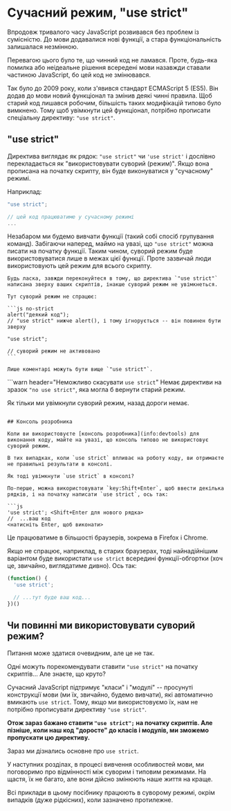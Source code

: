 # Сучасний режим, "use strict"

Впродовж тривалого часу JavaScript розвивався без проблем із сумісністю. До мови додавалися нові функції, а стара функціональність залишалася незмінною.

Перевагою цього було те, що чинний код не ламався. Проте, будь-яка помилка або неідеальне рішення всередені мови назавжди ставали частиною JavaScript, бо цей код не змінювався.

Так було до 2009 року, коли з'явився стандарт ECMAScript 5 (ES5). Він додав до мови новий функціонал та змінив деякі чинні правила. Щоб старий код лишався робочим, більшість таких модифікацій типово було вимкнено. Тому щоб увімкнути цей функціонал, потрібно прописати спеціальну директиву: `"use strict"`.

## "use strict"

Директива виглядає як рядок: `"use strict"` чи `'use strict'` і дослівно перекладається як "використовувати суворий (режим)". Якщо вона прописана на початку скрипту, він буде виконуватися у "сучасному" режимі.

Наприклад:

```js
"use strict";

// цей код працюватиме у сучасному режимі
...
```

Незабаром ми будемо вивчати функції (такий собі спосіб групування команд). Забігаючи наперед, маймо на увазі, що `"use strict"` можна писати на початку функції. Таким чином, суворий режим буде використовуватися лише в межах цієї функції. Проте зазвичай люди використовують цей режим для всього скрипту.

````warn header="Переконайтеся, що \"use strict\" написано зверху"
Будь ласка, завжди переконуйтеся в тому, що директива `"use strict"` написана зверху ваших скриптів, інакше суворий режим не увімкнеться.

Тут суворий режим не спрацює:

```js no-strict
alert("деякий код");
// "use strict" нижче alert(), і тому ігнорується -- він повинен бути зверху

"use strict";

// суворий режим не активовано
```

Лише коментарі можуть бути вище `"use strict"`.
````

```warn header="Неможливо скасувати `use strict`"
Немає директиви на зразок `"no use strict"`, яка могла б вернути старий режим.

Як тільки ми увімкнули суворий режим, назад дороги немає.
```

## Консоль розробника

Коли ви використовуєте [консоль розробника](info:devtools) для виконання коду, майте на увазі, що консоль типово не використовує суворий режим.

В тих випадках, коли `use strict` впливає на роботу коду, ви отримаєте не правильні результати в консолі.

Як тоді увімкнути `use strict` в консолі?

По-перше, можна використовувати `key:Shift+Enter`, щоб ввести декілька рядків, і на початку написати `use strict`, ось так:

```js
'use strict'; <Shift+Enter для нового рядка>
//  ...ваш код
<натисніть Enter, щоб виконати>
```

Це працюватиме в більшості браузерів, зокрема в Firefox і Chrome.

Якщо не спрацює, наприклад, в старих браузерах, тоді найнадійнішим варіантом буде використати `use strict` всередині функції-обгортки (хоч це, звичайно, виглядатиме дивно). Ось так:

```js
(function() {
  'use strict';

  // ...тут буде ваш код...
})()
```

## Чи повинні ми використовувати суворий режим?

Питання може здатися очевидним, але це не так.

Одні можуть порекомендувати ставити `"use strict"` на початку скриптів... Але знаєте, що круто?

Сучасний JavaScript підтримує "класи" і "модулі" -- просунуті конструкції мови (ми їх, звичайно, будемо вивчати), які автоматично вмикають `use strict`. Тому, якщо ми використовуємо їх, нам не потрібно прописувати директиву `"use strict"`.

**Отож зараз бажано ставити `"use strict";` на початку скриптів. Але пізніше, коли наш код "доросте" до класів і модулів, ми зможемо пропускати цю директиву.**

Зараз ми дізнались основне про `use strict`.

У наступних розділах, в процесі вивчення особливостей мови, ми поговоримо про відмінності між суворим і типовим режимами. На щастя, їх не багато, але вони дійсно змінюють наше життя на краще.

Всі приклади в цьому посібнику працюють в суворому режимі, окрім випадків (дуже рідкісних), коли зазначено протилежне.
